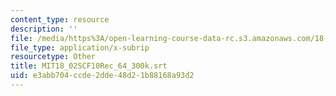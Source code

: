 ```yaml
---
content_type: resource
description: ''
file: /media/https%3A/open-learning-course-data-rc.s3.amazonaws.com/18-02sc-multivariable-calculus-fall-2010/e3abb704ccde2dde48d21b88168a93d2_MIT18_02SCF10Rec_64_300k.srt
file_type: application/x-subrip
resourcetype: Other
title: MIT18_02SCF10Rec_64_300k.srt
uid: e3abb704-ccde-2dde-48d2-1b88168a93d2
---
```

